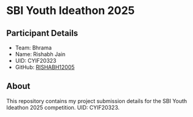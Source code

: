 # SBI Youth Ideathon 2025
## Participant Details
- Team: Bhrama
- Name: Rishabh Jain
- UID: CYIF20323
- GitHub: [RISHABH12005](https://github.com/RISHABH12005)

## About
This repository contains my project submission details for the SBI Youth Ideathon 2025 competition. UID: CYIF20323.
